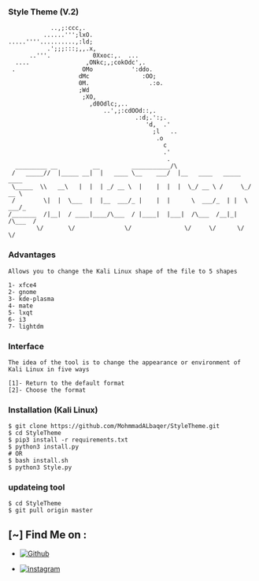 ### Style Theme (V.2)
```
            ..,;:ccc,.                              
          ......''';lxO.                            
.....''''..........,:ld;                            
           .';;;:::;,,.x,                           
      ..'''.            0Xxoc:,.  ...               
  ....                ,ONkc;,;cokOdc',.             
 .                   OMo           ':ddo.           
                    dMc               :OO;
                    0M.                 .:o.
                    ;Wd
                     ;XO,                       
                       ,d0Odlc;,..              
                           ..',;:cdOOd::,.
                                    .:d;.':;.
                                       'd,  .'
                                         ;l   ..
                                          .o
                                            c
                                            .'
                                             .
  _________ __          __         ___________/\
 /   _____//  |_____ __|  |   ____ \__    ___/  |__   ____   _____   ____
 \_____  \\   __\   |  |  | _/ __ \  |    |  |  |  \_/ __ \ /     \_/ __ \
 /        \|  |  \___  |  |__  ___/_ |    |  |      \  ___/_  | |  \  ___/_
/_______  /|__|  / ____|____/\___  / |____|  |___|  /\___  /__|_|  /\___  /
        \/       \/              \/               \/     \/      \/     \/
```


### Advantages
```
Allows you to change the Kali Linux shape of the file to 5 shapes

1- xfce4
2- gnome
3- kde-plasma
4- mate
5- lxqt
6- i3
7- lightdm
```




### Interface 

```
The idea of the tool is to change the appearance or environment of Kali Linux in five ways

[1]- Return to the default format
[2]- Choose the format
```




### Installation (Kali Linux)

```
$ git clone https://github.com/MohmmadALbaqer/StyleTheme.git
$ cd StyleTheme
$ pip3 install -r requirements.txt
$ python3 install.py
# OR
$ bash install.sh
$ python3 Style.py

```




### updateing tool
```
$ cd StyleTheme
$ git pull origin master

```



## [~] Find Me on :

- [![Github](https://img.shields.io/badge/Github-MohnnadALbaqer-green?style=for-the-badge&logo=github)](https://github.com/MohmmadALbaqer)


- [![instagram](https://img.shields.io/badge/Instagram-r94xs-green?style=for-the-badge&logo=instagram)](https://instagram.com/r94xs)

